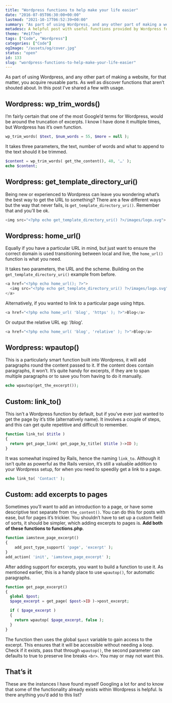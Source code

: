 ```yaml
---
title: "Wordpress functions to help make your life easier"
date: "2016-07-05T06:30:00+00:00"
lastmod: "2021-10-17T06:52:39+00:00"
summary: "As part of using Wordpress, and any other part of making a website, for that matter, you acquire reusable parts. As well as discover functions that aren’t shouted about. In this post I’ve shared a few with usage."
metadesc: A helpful post with useful functions provided by Wordpress for truncation, URL's, how to add excerpts to pages and more."
theme: "#e1f7ee"
tags: ["Code", "Wordpress"]
categories: ["Code"]
ogImage: "/assets/og/cover.jpg"
status: "open"
id: 133
slug: "wordpress-functions-to-help-make-your-life-easier"
---
```


As part of using Wordpress, and any other part of making a website, for that matter, you acquire reusable parts. As well as discover functions that aren’t shouted about. In this post I’ve shared a few with usage.

## Wordpress: wp_trim_words()
I’m fairly certain that one of the most Google’d terms for Wordpress, would be around the truncation of excerpts. I know I have done it multiple times, but Wordpress has it’s own function.

```php
wp_trim_words( $text, $num_words = 55, $more = null ); 
```

It takes three parameters, the text, number of words and what to append to the text should it be trimmed.

```php
$content = wp_trim_words( get_the_content(), 40, '…' ); 
echo $content;
```

## Wordpress: get_template_directory_uri()
Being new or experienced to Wordpress can leave you wondering what’s the best way to get the URL to something? There are a few different ways but the way that never fails, is `get_template_directory_uri()`. Remember that and you’ll be ok.

```php
<img src="<?php echo get_template_directory_uri() ?>/images/logo.svg">
```

## Wordpress: home_url()
Equally if you have a particular URL in mind, but just want to ensure the correct domain is used transitioning between local and live, the `home_url()` function is what you need.

It takes two parameters, the URL and the scheme. Building on the `get_template_directory_uri()` example from before.

```php
<a href="<?php echo home_url(); ?>">
  <img src="<?php echo get_template_directory_uri() ?>/images/logo.svg">
</a>
```

Alternatively, if you wanted to link to a particular page using https.

```php
<a href="<?php echo home_url( 'blog', 'https' ); ?>">Blog</a>
```

Or output the relative URL eg: ‘/blog’.

```php
<a href="<?php echo home_url( 'blog', 'relative' ); ?>">Blog</a>
```

## Wordpress: wpautop()
This is a particularly smart function built into Wordpress, it will add paragraphs round the content passed to it. If the content does contain paragraphs, it won’t. It’s quite handy for excerpts, if they are to span multiple paragraphs or to save you from having to do it manually.

```php
echo wpautop(get_the_excerpt());
```

## Custom: link_to()
This isn’t a Wordpress function by default, but if you’ve ever just wanted to get the page by it’s title (alternatively name). It involves a couple of steps, and this can get quite repetitive and difficult to remember.

```php
function link_to( $title )
{
  return get_page_link( get_page_by_title( $title )->ID );
}
```

It was somewhat inspired by Rails, hence the naming `link_to`. Although it isn’t quite as powerful as the Rails version, it’s still a valuable addition to your Wordpress setup, for when you need to speedily get a link to a page.

```php
echo link_to( 'Contact' );
```

## Custom: add excerpts to pages
Sometimes you’ll want to add an introduction to a page, or have some descriptive text separate from `the_content()`. You can do this for posts with ease, but for pages it’s trickier. You shouldn’t have to set up a custom field of sorts, it should be simpler, which adding excerpts to pages is. **Add both of these functions to functions.php**.

```php
function iamsteve_page_excerpt()
{
    add_post_type_support( 'page', 'excerpt' );
}
add_action( 'init', 'iamsteve_page_excerpt' );
```

After adding support for excerpts, you want to build a function to use it. As mentioned earlier, this is a handy place to use `wpautop()`, for automatic paragraphs.

```php
function get_page_excerpt()
{
  global $post;
  $page_excerpt = get_page( $post->ID )->post_excerpt;

  if ( $page_excerpt )
  {
    return wpautop( $page_excerpt, false );
  }
}
```

The function then uses the global `$post` variable to gain access to the excerpt. This ensures that it will be accessible without needing a loop. Check if it exists, pass that through `wpautop()`, the second parameter can defaults to true to preserve line breaks `<br>`. You may or may not want this.

## That’s it
These are the instances I have found myself Googling a lot for and to know that some of the functionality already exists within Wordpress is helpful. Is there anything you’d add to this list?